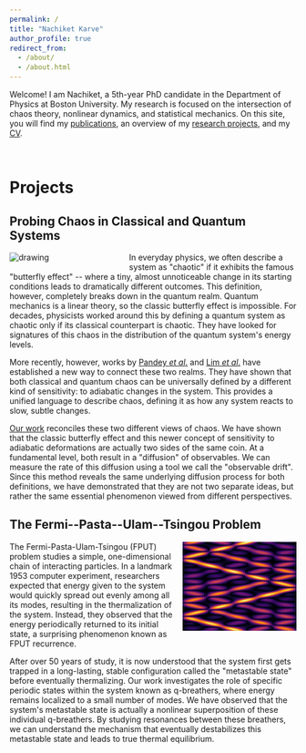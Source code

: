 ```yaml
---
permalink: /
title: "Nachiket Karve"
author_profile: true
redirect_from: 
  - /about/
  - /about.html
---
```


Welcome! I am Nachiket, a 5th-year PhD candidate in the Department of Physics at Boston University. My research is focused on the intersection of chaos theory, nonlinear dynamics, and statistical mechanics. On this site, you will find my [publications](https://nachiketkarve.github.io/papers/), an overview of my [research projects](https://nachiketkarve.github.io/), and my [CV](https://nachiketkarve.github.io/cv/).

&nbsp;

Projects
===

## Probing Chaos in Classical and Quantum Systems

<img align="left" src="/images/stdPhaseT.jpeg" alt="drawing" width="200" style="padding-right: 10px; padding-bottom: 10px"/>

In everyday physics, we often describe a system as "chaotic" if it exhibits the famous "butterfly effect" -- where a tiny, almost unnoticeable change in its starting conditions leads to dramatically different outcomes. This definition, however, completely breaks down in the quantum realm. Quantum mechanics is a linear theory, so the classic butterfly effect is impossible. For decades, physicists worked around this by defining a quantum system as chaotic only if its classical counterpart is chaotic. They have looked for signatures of this chaos in the distribution of the quantum system's energy levels.

More recently, however, works by [Pandey *et al*.](https://journals.aps.org/prx/abstract/10.1103/PhysRevX.10.041017) and [Lim *et al*.](https://arxiv.org/abs/2401.01927) have established a new way to connect these two realms. They have shown that both classical and quantum chaos can be universally defined by a different kind of sensitivity: to adiabatic changes in the system. This provides a unified language to describe chaos, defining it as how any system reacts to slow, subtle changes.

[Our work](https://arxiv.org/abs/2507.18617) reconciles these two different views of chaos. We have shown that the classic butterfly effect and this newer concept of sensitivity to adiabatic deformations are actually two sides of the same coin. At a fundamental level, both result in a "diffusion" of observables. We can measure the rate of this diffusion using a tool we call the "observable drift". Since this method reveals the same underlying diffusion process for both definitions, we have demonstrated that they are not two separate ideas, but rather the same essential phenomenon viewed from different perspectives.

## The Fermi--Pasta--Ulam--Tsingou Problem

<img align="right" src="/images/highlightImage.jpeg" alt="drawing" width="200"  style="padding-left: 10px; padding-bottom: 10px"/>

The Fermi-Pasta-Ulam-Tsingou (FPUT) problem studies a simple, one-dimensional chain of interacting particles. In a landmark 1953 computer experiment, researchers expected that energy given to the system would quickly spread out evenly among all its modes, resulting in the thermalization of the system. Instead, they observed that the energy periodically returned to its initial state, a surprising phenomenon known as FPUT recurrence.

After over 50 years of study, it is now understood that the system first gets trapped in a long-lasting, stable configuration called the "metastable state" before eventually thermalizing. Our work investigates the role of specific periodic states within the system known as q-breathers, where energy remains localized to a small number of modes. We have observed that the system's metastable state is actually a nonlinear superposition of these individual q-breathers. By studying resonances between these breathers, we can understand the mechanism that eventually destabilizes this metastable state and leads to true thermal equilibrium.